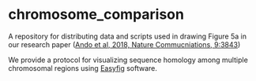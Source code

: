 # chromosome_comparison
A repository for distributing data and scripts used in drawing Figure 5a in our research paper ([Ando et al, 2018, Nature Commucniations, 9:3843](https://doi.org/10.1038/s41467-018-06116-1))

We provide a protocol for visualizing sequence homology among multiple chromosomal regions using [Easyfig](http://mjsull.github.io/Easyfig/) software.
